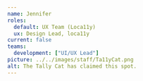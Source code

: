 ```yaml
---
name: Jennifer
roles:
  default: UX Team (Loca11y)
  ux: Design Lead, loca11y
current: false
teams:
  development: ["UI/UX Lead"]
picture: ../../images/staff/Ta11yCat.png
alt: The Tally Cat has claimed this spot.
---
```

